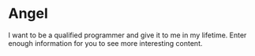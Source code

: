 # Angel
I want to be a qualified programmer and give it to me in my lifetime.    Enter enough information for you to see more interesting content.
